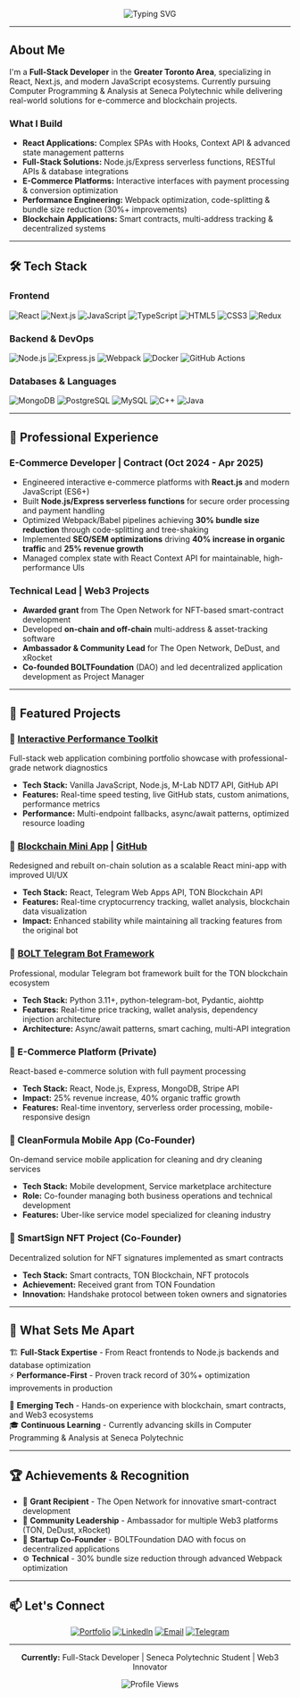 <p align="center">
  <img src="https://readme-typing-svg.herokuapp.com?font=Fira+Code&size=22&duration=3000&pause=1000&color=00FF00&center=true&vCenter=true&width=600&lines=Full-Stack+Developer;React+%26+Node.js+Specialist;E-Commerce+%26+Web3+Expert;Building+scalable+solutions..." alt="Typing SVG" />
</p>

---

## About Me
I'm a **Full-Stack Developer** in the **Greater Toronto Area**, specializing in React, Next.js, and modern JavaScript ecosystems. Currently pursuing Computer Programming & Analysis at Seneca Polytechnic while delivering real-world solutions for e-commerce and blockchain projects.

### What I Build
- **React Applications:** Complex SPAs with Hooks, Context API & advanced state management patterns
- **Full-Stack Solutions:** Node.js/Express serverless functions, RESTful APIs & database integrations
- **E-Commerce Platforms:** Interactive interfaces with payment processing & conversion optimization
- **Performance Engineering:** Webpack optimization, code-splitting & bundle size reduction (30%+ improvements)
- **Blockchain Applications:** Smart contracts, multi-address tracking & decentralized systems

---

## 🛠️ Tech Stack

### **Frontend**
![React](https://img.shields.io/badge/React-Expert-61DAFB?style=for-the-badge&logo=react)
![Next.js](https://img.shields.io/badge/Next.js-Expert-000000?style=for-the-badge&logo=nextdotjs)
![JavaScript](https://img.shields.io/badge/JavaScript-Expert-F7DF1E?style=for-the-badge&logo=javascript)
![TypeScript](https://img.shields.io/badge/TypeScript-Advanced-3178C6?style=for-the-badge&logo=typescript)
![HTML5](https://img.shields.io/badge/HTML5-Expert-E34F26?style=for-the-badge&logo=html5)
![CSS3](https://img.shields.io/badge/CSS3-Expert-1572B6?style=for-the-badge&logo=css3)
![Redux](https://img.shields.io/badge/Redux-Advanced-764ABC?style=for-the-badge&logo=redux)

### **Backend & DevOps**
![Node.js](https://img.shields.io/badge/Node.js-Expert-339933?style=for-the-badge&logo=nodedotjs)
![Express.js](https://img.shields.io/badge/Express.js-Expert-000000?style=for-the-badge&logo=express)
![Webpack](https://img.shields.io/badge/Webpack-Advanced-8DD6F9?style=for-the-badge&logo=webpack)
![Docker](https://img.shields.io/badge/Docker-Intermediate-2496ED?style=for-the-badge&logo=docker)
![GitHub Actions](https://img.shields.io/badge/GitHub%20Actions-Advanced-2088FF?style=for-the-badge&logo=githubactions)

### **Databases & Languages**
![MongoDB](https://img.shields.io/badge/MongoDB-Advanced-47A248?style=for-the-badge&logo=mongodb)
![PostgreSQL](https://img.shields.io/badge/PostgreSQL-Advanced-336791?style=for-the-badge&logo=postgresql)
![MySQL](https://img.shields.io/badge/MySQL-Advanced-4479A1?style=for-the-badge&logo=mysql)
![C++](https://img.shields.io/badge/C++-Intermediate-00599C?style=for-the-badge&logo=c%2B%2B)
![Java](https://img.shields.io/badge/Java-Intermediate-ED8B00?style=for-the-badge&logo=java)

---

## 💼 Professional Experience

### **E-Commerce Developer** | Contract (Oct 2024 - Apr 2025)
- Engineered interactive e-commerce platforms with **React.js** and modern JavaScript (ES6+)
- Built **Node.js/Express serverless functions** for secure order processing and payment handling
- Optimized Webpack/Babel pipelines achieving **30% bundle size reduction** through code-splitting and tree-shaking
- Implemented **SEO/SEM optimizations** driving **40% increase in organic traffic** and **25% revenue growth**
- Managed complex state with React Context API for maintainable, high-performance UIs

### **Technical Lead** | Web3 Projects
- **Awarded grant** from The Open Network for NFT-based smart-contract development
- Developed **on-chain and off-chain** multi-address & asset-tracking software
- **Ambassador & Community Lead** for The Open Network, DeDust, and xRocket
- **Co-founded BOLTFoundation** (DAO) and led decentralized application development as Project Manager

---

## 🎨 Featured Projects

### 🌟 [Interactive Performance Toolkit](https://github.com/romanharnastaeu/romanharnastaeu.github.io)
Full-stack web application combining portfolio showcase with professional-grade network diagnostics
- **Tech Stack:** Vanilla JavaScript, Node.js, M-Lab NDT7 API, GitHub API
- **Features:** Real-time speed testing, live GitHub stats, custom animations, performance metrics
- **Performance:** Multi-endpoint fallbacks, async/await patterns, optimized resource loading

### 🚀 [Blockchain Mini App](https://my-telegram-miniapp-alpha.vercel.app/) | [GitHub](https://github.com/romanharnastaeu/my-telegram-miniapp)
Redesigned and rebuilt on-chain solution as a scalable React mini-app with improved UI/UX
- **Tech Stack:** React, Telegram Web Apps API, TON Blockchain API
- **Features:** Real-time cryptocurrency tracking, wallet analysis, blockchain data visualization
- **Impact:** Enhanced stability while maintaining all tracking features from the original bot

### 🤖 [BOLT Telegram Bot Framework](https://github.com/romanharnastaeu/jettonbot)
Professional, modular Telegram bot framework built for the TON blockchain ecosystem
- **Tech Stack:** Python 3.11+, python-telegram-bot, Pydantic, aiohttp
- **Features:** Real-time price tracking, wallet analysis, dependency injection architecture
- **Architecture:** Async/await patterns, smart caching, multi-API integration

### 🛒 E-Commerce Platform (Private)
React-based e-commerce solution with full payment processing
- **Tech Stack:** React, Node.js, Express, MongoDB, Stripe API
- **Impact:** 25% revenue increase, 40% organic traffic growth
- **Features:** Real-time inventory, serverless order processing, mobile-responsive design

### 📱 CleanFormula Mobile App (Co-Founder)
On-demand service mobile application for cleaning and dry cleaning services
- **Tech Stack:** Mobile development, Service marketplace architecture
- **Role:** Co-founder managing both business operations and technical development
- **Features:** Uber-like service model specialized for cleaning industry

### 🔐 SmartSign NFT Project (Co-Founder)
Decentralized solution for NFT signatures implemented as smart contracts
- **Tech Stack:** Smart contracts, TON Blockchain, NFT protocols
- **Achievement:** Received grant from TON Foundation
- **Innovation:** Handshake protocol between token owners and signatories

---

## 🎯 What Sets Me Apart

🏗️ **Full-Stack Expertise** - From React frontends to Node.js backends and database optimization  
⚡ **Performance-First** - Proven track record of 30%+ optimization improvements in production
  
🔗 **Emerging Tech** - Hands-on experience with blockchain, smart contracts, and Web3 ecosystems  
🎓 **Continuous Learning** - Currently advancing skills in Computer Programming & Analysis at Seneca Polytechnic  

---

## 🏆 Achievements & Recognition

- 🥇 **Grant Recipient** - The Open Network for innovative smart-contract development
- 👥 **Community Leadership** - Ambassador for multiple Web3 platforms (TON, DeDust, xRocket)
- 🚀 **Startup Co-Founder** - BOLTFoundation DAO with focus on decentralized applications
- ⚙️ **Technical** - 30% bundle size reduction through advanced Webpack optimization

---

## 📫 Let's Connect

<div align="center">

[![Portfolio](https://img.shields.io/badge/Portfolio-00FF00?style=for-the-badge&logo=googlechrome&logoColor=white)](https://romanharnastaeu.github.io)
[![LinkedIn](https://img.shields.io/badge/LinkedIn-0077B5?style=for-the-badge&logo=linkedin&logoColor=white)](https://linkedin.com/in/roman-harnastaeu-3433a634b)
[![Email](https://img.shields.io/badge/Email-D14836?style=for-the-badge&logo=gmail&logoColor=white)](mailto:harnastaeudev@gmail.com)
[![Telegram](https://img.shields.io/badge/Telegram-2CA5E0?style=for-the-badge&logo=telegram&logoColor=white)](https://t.me/userton)

</div>

---

<div align="center">

**Currently:** Full-Stack Developer | Seneca Polytechnic Student | Web3 Innovator

![Profile Views](https://komarev.com/ghpvc/?username=romanharnastaeu&color=00ff00&style=for-the-badge)

</div>
